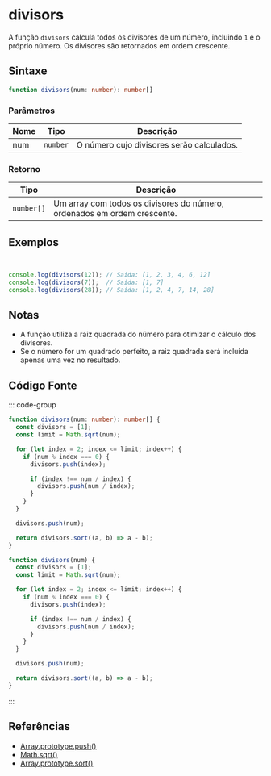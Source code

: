 # divisors

A função `divisors` calcula todos os divisores de um número, incluindo `1` e o próprio número. Os divisores são retornados em ordem crescente.

## Sintaxe

```typescript
function divisors(num: number): number[]
```

### Parâmetros

| Nome | Tipo     | Descrição                           |
|------|----------|-------------------------------------|
| num  | `number` | O número cujo divisores serão calculados. |

### Retorno

| Tipo       | Descrição                                               |
|------------|---------------------------------------------------------|
| `number[]` | Um array com todos os divisores do número, ordenados em ordem crescente. |

## Exemplos

```typescript


console.log(divisors(12)); // Saída: [1, 2, 3, 4, 6, 12]
console.log(divisors(7));  // Saída: [1, 7]
console.log(divisors(28)); // Saída: [1, 2, 4, 7, 14, 28]
```

## Notas

- A função utiliza a raiz quadrada do número para otimizar o cálculo dos divisores.
- Se o número for um quadrado perfeito, a raiz quadrada será incluída apenas uma vez no resultado.

## Código Fonte

::: code-group
```typescript
function divisors(num: number): number[] {
  const divisors = [1];
  const limit = Math.sqrt(num);

  for (let index = 2; index <= limit; index++) {
    if (num % index === 0) {
      divisors.push(index);

      if (index !== num / index) {
        divisors.push(num / index);
      }
    }
  }

  divisors.push(num);

  return divisors.sort((a, b) => a - b);
}
```

```javascript
function divisors(num) {
  const divisors = [1];
  const limit = Math.sqrt(num);

  for (let index = 2; index <= limit; index++) {
    if (num % index === 0) {
      divisors.push(index);

      if (index !== num / index) {
        divisors.push(num / index);
      }
    }
  }

  divisors.push(num);

  return divisors.sort((a, b) => a - b);
}
```
::: 

## Referências

- [Array.prototype.push()](https://developer.mozilla.org/pt-BR/docs/Web/JavaScript/Reference/Global_Objects/Array/push)  
- [Math.sqrt()](https://developer.mozilla.org/pt-BR/docs/Web/JavaScript/Reference/Global_Objects/Math/sqrt)  
- [Array.prototype.sort()](https://developer.mozilla.org/pt-BR/docs/Web/JavaScript/Reference/Global_Objects/Array/sort)